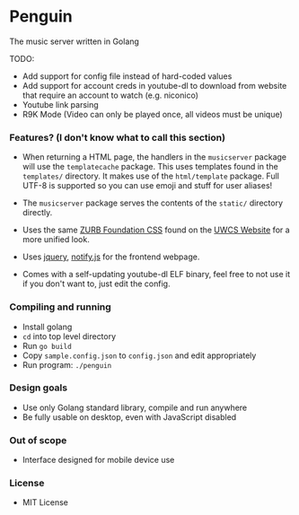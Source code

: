 # Penguin

The music server written in Golang

TODO:

* Add support for config file instead of hard-coded values
* Add support for account creds in youtube-dl to download from website that require an account to watch (e.g. niconico)
* Youtube link parsing
* R9K Mode (Video can only be played once, all videos must be unique)

### Features? (I don't know what to call this section)

* When returning a HTML page, the handlers in the `musicserver` package will use the `templatecache` package. This uses templates found in the `templates/` directory. It makes use of the `html/template` package. Full UTF-8 is supported so you can use emoji and stuff for user aliases!

* The `musicserver` package serves the contents of the `static/` directory directly.

* Uses the same [ZURB Foundation CSS](http://foundation.zurb.com/) found on the [UWCS Website](http://uwcs.co.uk) for a more unified look.

* Uses [jquery](https://jquery.com/), [notify.js](https://notifyjs.com/) for the frontend webpage.

* Comes with a self-updating youtube-dl ELF binary, feel free to not use it if you don't want to, just edit the config.

### Compiling and running

* Install golang
* `cd` into top level directory
* Run `go build`
* Copy `sample.config.json` to `config.json` and edit appropriately
* Run program: `./penguin`

### Design goals

* Use only Golang standard library, compile and run anywhere
* Be fully usable on desktop, even with JavaScript disabled

### Out of scope

* Interface designed for mobile device use


### License

* MIT License

